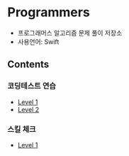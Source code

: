 # Programmers
- 프로그래머스 알고리즘 문제 풀이 저장소  
 - 사용언어: Swift

## Contents

### 코딩테스트 연습  

- [Level 1](https://github.com/KyungminLeeDev/Programmers/tree/master/CodingTest/Level1)
- [Level 2](https://github.com/KyungminLeeDev/Programmers/tree/master/CodingTest/Level2)

### 스킬 체크   

- [Level 1](https://github.com/KyungminLeeDev/Programmers/tree/master/SkillChecks/Level1)
